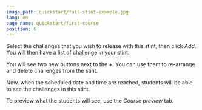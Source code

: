 ```yaml
---
image_path: quickstart/full-stint-example.jpg
lang: en
page_name: quickstart/first-course
position: 6
---
```


Select the challenges that you wish to release with this stint, then click *Add*. You will then have a list of challenge in your stint.

You will see two new buttons next to the *+*. You can use them to re-arrange and delete challenges from the stint.

Now, when the scheduled date and time are reached, students will be able to see the challenges in this stint.

To preview what the students will see, use the *Course preview* tab.
